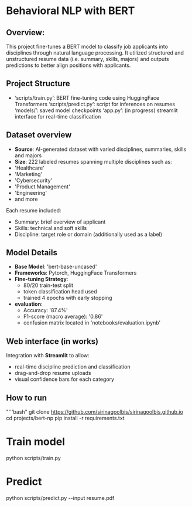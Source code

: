 # Behavioral NLP with BERT

## Overview:
This project fine-tunes a BERT model to classify job applicants into disciplines through natural language processing. It utilized structured and unstructured resume data (i.e. summary, skills, majors) and outputs predictions to better align positions with applicants.

## Project Structure
- ‘scripts/train.py’: BERT fine-tuning code using HuggingFace Transformers
‘scripts/predict.py’: script for inferences on resumes
‘models/’: saved model checkpoints
‘app.py’: (in progress) streamlit interface for real-time classification

## Dataset overview
- **Source**: AI-generated dataset with varied disciplines, summaries, skills and majors
- **Size**: 222 labeled resumes spanning multiple disciplines such as:
- 'Healthcare'
- 'Marketing'
- 'Cybersecurity'
- 'Product Management'
- 'Engineering'
- and more

Each resume included:
- Summary: brief overview of applicant
- Skills: technical and soft skills
- Discipline: target role or domain (additionally used as a label)

## Model Details
- **Base Model**: 'bert-base-uncased'
- **Frameworks**: Pytorch, HuggingFace Transformers
- **Fine-tuning Strategy**:
    - 80/20 train-test split
    - token classification head used
    - trained 4 epochs with early stopping
- **evaluation**:
    - Accuracy: '87.4%'
    - F1-score (macro average): '0.86'
    - confusion matrix located in 'notebooks/evaluation.ipynb'
 
## Web interface (in works)

Integration with **Streamlit** to allow:
- real-time discipline prediction and classification
- drag-and-drop resume uploads
- visual confidence bars for each category

## How to run 
"'''bash"
git clone https://github.com/sirinagoolbis/sirinagoolbis.github.io
cd projects/bert-np
pip install -r requirements.txt

# Train model
python scripts/train.py

# Predict
python scripts/predict.py --input resume.pdf
